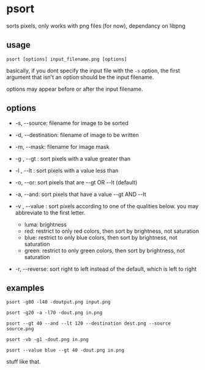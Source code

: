 # psort
sorts pixels, only works with png files (for now), dependancy on libpng

## usage
`psort [options] input_filename.png [options]`

basically, if you dont specify the input file with the `-s` option, 
the first argument that isn't an option should be the input filename.

options may appear before or after the input filename.

## options

- \-s, --source: filename for image to be sorted
- \-d, --destination: filename of image to be written
- \-m, --mask: filename for image mask

- \-g <value>, --gt <value>: sort pixels with a value greater than <value>
- \-l <value>, --lt <value>: sort pixels with a value less than <value>
- \-o, --or: sort pixels that are --gt <x> OR --lt <y> (default)
- \-a, --and: sort pixels that have a value --gt <x> AND --lt <y>
- \-v <quality>, --value <quality>: sort pixels according to one of the qualities below. you may abbreviate to the first letter.
  - luma: brightness
  - red: restrict to only red colors, then sort by brightness, not saturation
  - blue: restrict to only blue colors, then sort by brightness, not saturation
  - green: restrict to only green colors, then sort by brightness, not saturation
- \-r, --reverse: sort right to left instead of the default, which is left to right

## examples

`psort -g80 -l40 -doutput.png input.png`

`psort -g20 -a -l70 -dout.png in.png`

`psort --gt 40 --and --lt 120 --destination dest.png --source source.png`

`psort -vb -g1 -dout.png in.png`

`psort --value blue --gt 40 -dout.png in.png`

stuff like that. 
